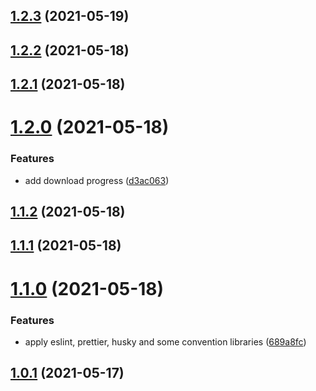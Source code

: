 ## [1.2.3](https://github.com/phatnguyenuit/nhaccuatui-downloader/compare/v1.2.2...v1.2.3) (2021-05-19)

## [1.2.2](https://github.com/phatnguyenuit/nhaccuatui-downloader/compare/v1.2.1...v1.2.2) (2021-05-18)

## [1.2.1](https://github.com/phatnguyenuit/nhaccuatui-downloader/compare/v1.2.0...v1.2.1) (2021-05-18)

# [1.2.0](https://github.com/phatnguyenuit/nhaccuatui-downloader/compare/v1.1.2...v1.2.0) (2021-05-18)


### Features

* add download progress ([d3ac063](https://github.com/phatnguyenuit/nhaccuatui-downloader/commit/d3ac063b6f0086c0ca02f3c19c48f96a3b9fcbb4))

## [1.1.2](https://github.com/phatnguyenuit/nhaccuatui-downloader/compare/v1.1.1...v1.1.2) (2021-05-18)

## [1.1.1](https://github.com/phatnguyenuit/nhaccuatui-downloader/compare/v1.1.0...v1.1.1) (2021-05-18)

# [1.1.0](https://github.com/phatnguyenuit/nhaccuatui-downloader/compare/v1.0.1...v1.1.0) (2021-05-18)


### Features

* apply eslint, prettier, husky and some convention libraries ([689a8fc](https://github.com/phatnguyenuit/nhaccuatui-downloader/commit/689a8fc74f9ac39a175839846fee1b8dd84c67c6))



## [1.0.1](https://github.com/phatnguyenuit/nhaccuatui-downloader/compare/v1.0.1...v1.1.0) (2021-05-17)

